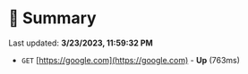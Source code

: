 # 📖 Summary
Last updated: **3/23/2023, 11:59:32 PM**

- `GET` [https://google.com](https://google.com) - **Up** (763ms)
